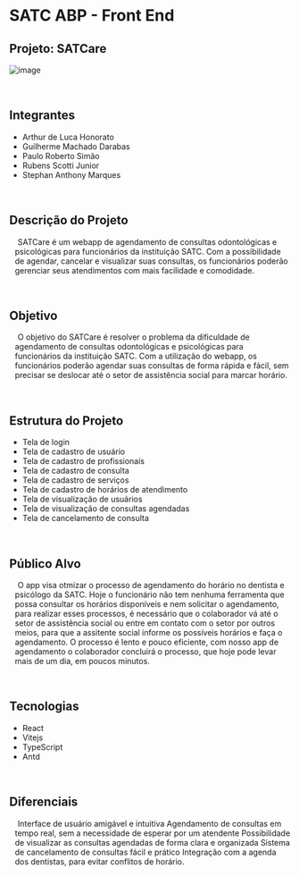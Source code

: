 # SATC ABP - Front End

## Projeto: <b>SATCare</b>
![image](https://github.com/paulorsimao/SATCare/assets/112284509/f812955b-8dd2-488a-9d27-4366b45b6b0b)

<br>

## Integrantes
* Arthur de Luca Honorato
* Guilherme Machado Darabas
* Paulo Roberto Simão
* Rubens Scotti Junior
* Stephan  Anthony  Marques

<br>

## Descrição do Projeto

<p style="text-indent: 5px; margin-left:10px;">
SATCare é um webapp de agendamento de consultas odontológicas e psicológicas para funcionários da instituição SATC.
Com a possibilidade de agendar, cancelar e visualizar suas consultas, os funcionários poderão gerenciar
seus atendimentos com mais facilidade e comodidade.
</p>

<br>

## Objetivo

<p style="text-indent: 5px; margin-left:10px;">
O objetivo do SATCare é resolver o problema da dificuldade de agendamento de consultas odontológicas e psicológicas 
para funcionários da instituição SATC. Com a utilização do webapp, os funcionários poderão agendar suas
consultas de forma rápida e fácil, sem precisar se deslocar até o setor de assistência social para marcar horário.
</p>

<br>

## Estrutura do Projeto

* Tela de login
* Tela de cadastro de usuário
* Tela de cadastro de profissionais
* Tela de cadastro de consulta
* Tela de cadastro de serviços
* Tela de cadastro de horários de atendimento
* Tela de visualização de usuários
* Tela de visualização de consultas agendadas
* Tela de cancelamento de consulta

<br>

## Público Alvo
<p style="text-indent: 5px; margin-left:10px;">
O app visa otmizar o processo de agendamento do horário no dentista e psicólogo da SATC. Hoje o funcionário não tem 
nenhuma ferramenta que possa consultar os horários disponíveis e nem solicitar o agendamento, para realizar 
esses processos, é necessário que o colaborador vá até o setor de assistência social ou entre em contato com 
o setor por outros meios, para que a assitente social informe os possíveis horários e faça o agendamento. O 
processo é lento e pouco eficiente, com nosso app de agendamento o colaborador concluirá o processo, que hoje 
pode levar mais de um dia, em poucos minutos.
</p>

<br>

## Tecnologias

* React
* Vitejs
* TypeScript
* Antd

<br>

## Diferenciais
<p style="text-indent: 5px; margin-left:10px;">
Interface de usuário amigável e intuitiva
Agendamento de consultas em tempo real, sem a necessidade de esperar por um atendente
Possibilidade de visualizar as consultas agendadas de forma clara e organizada
Sistema de cancelamento de consultas fácil e prático
Integração com a agenda dos dentistas, para evitar conflitos de horário.
</p>
